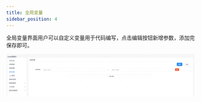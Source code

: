 ```yaml
---
title: 全局变量
sidebar_position: 4
---
```


全局变量界面用户可以自定义变量用于代码编写，点击编辑按钮新增参数，添加完保存即可。

![](../images/global-var.png)

